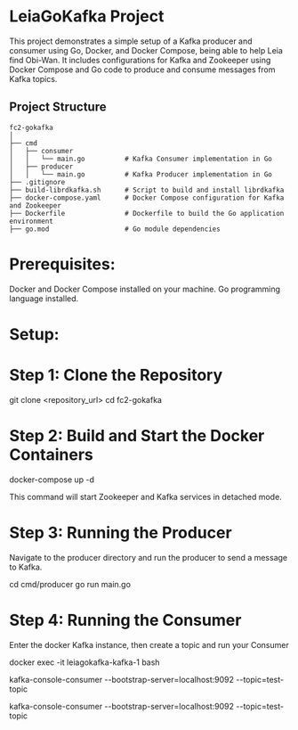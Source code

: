 # LeiaGoKafka Project

This project demonstrates a simple setup of a Kafka producer and consumer using Go, Docker, and Docker Compose, being able to help Leia find Obi-Wan. It includes configurations for Kafka and Zookeeper using Docker Compose and Go code to produce and consume messages from Kafka topics.

## Project Structure

```plaintext
fc2-gokafka
│
├── cmd
│   ├── consumer
│   │   └── main.go          # Kafka Consumer implementation in Go
│   ├── producer
│   │   └── main.go          # Kafka Producer implementation in Go
├── .gitignore
├── build-librdkafka.sh      # Script to build and install librdkafka
├── docker-compose.yaml      # Docker Compose configuration for Kafka and Zookeeper
├── Dockerfile               # Dockerfile to build the Go application environment
├── go.mod                   # Go module dependencies
```

# Prerequisites:

Docker and Docker Compose installed on your machine.
Go programming language installed.

# Setup:

# Step 1: Clone the Repository

git clone <repository_url>
cd fc2-gokafka

# Step 2: Build and Start the Docker Containers

docker-compose up -d

This command will start Zookeeper and Kafka services in detached mode.

# Step 3: Running the Producer

Navigate to the producer directory and run the producer to send a message to Kafka.

cd cmd/producer
go run main.go

# Step 4: Running the Consumer

Enter the docker Kafka instance, then create a topic and run your Consumer

docker exec -it leiagokafka-kafka-1 bash

kafka-console-consumer --bootstrap-server=localhost:9092 --topic=test-topic

kafka-console-consumer --bootstrap-server=localhost:9092 --topic=test-topic

